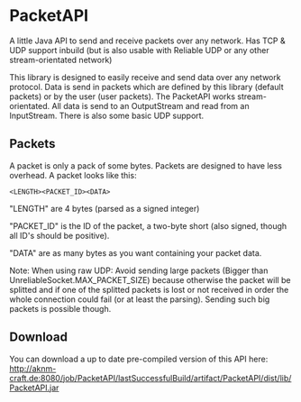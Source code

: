 # PacketAPI
A little Java API to send and receive packets over any network. Has TCP &amp; UDP support inbuild (but is also usable with Reliable UDP or any other stream-orientated network)

This library is designed to easily receive and send data over any network protocol. Data is send in packets which
are defined by this library (default packets) or by the user (user packets).
The PacketAPI works stream-orientated. All data is send to an OutputStream and read from an InputStream. There is also some basic UDP support.

Packets
--
A packet is only a pack of some bytes. Packets are designed to have less overhead. A packet looks like this:

	<LENGTH><PACKET_ID><DATA>
	
"LENGTH" are 4 bytes (parsed as a signed integer)

"PACKET_ID" is the ID of the packet, a two-byte short (also signed, though all ID's should be positive).

"DATA" are as many bytes as you want containing your packet data.


Note:
When using raw UDP: Avoid sending large packets (Bigger than UnreliableSocket.MAX_PACKET_SIZE) because otherwise the
packet will be splitted and if one of the splitted packets is lost or not received in order the whole connection
could fail (or at least the parsing). Sending such big packets is possible though.

Download
--
You can download a up to date pre-compiled version of this API here:
http://aknm-craft.de:8080/job/PacketAPI/lastSuccessfulBuild/artifact/PacketAPI/dist/lib/PacketAPI.jar
